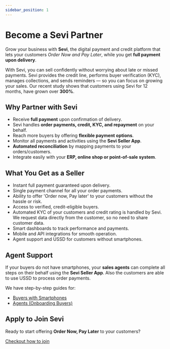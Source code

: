 ```yaml
---
sidebar_position: 1
---
```


# Become a Sevi Partner

Grow your business with **Sevi**, the digital payment and credit platform that lets your customers *Order Now and Pay Later*, while you get **full payment upon delivery**.  

With Sevi, you can sell confidently without worrying about late or missed payments. Sevi provides the credit line, performs buyer verification (KYC), manages collections, and sends reminders — so you can focus on growing your sales. Our recent study shows that customers using Sevi for 12 months, have grown over **300%**.


## Why Partner with Sevi

- Receive **full payment** upon confirmation of delivery.  
- Sevi handles **order payments, credit, KYC, and repayment** on your behalf.  
- Reach more buyers by offering **flexible payment options**.  
- Monitor all payments and activities using the **Sevi Seller App**.  
- **Automated reconciliation** by mapping payments to your orders/customers.
- Integrate easily with your **ERP, online shop or point-of-sale system**.  


## What You Get as a Seller

- Instant full payment guaranteed upon delivery.  
- Single payment channel for all your order payments.  
- Ability to offer 'Order now, Pay later' to your customers without the hassle or risk.
- Access to verified, credit-eligible buyers.  
- Automated KYC of your customers and credit rating is handled by Sevi. We request data directly from the customer, so no need to share customer data.  
- Smart dashboards to track performance and payments.  
- Mobile and API integrations for smooth operation.  
- Agent support and USSD for customers without smartphones.  


## Agent Support

If your buyers do not have smartphones, your **sales agents** can complete all steps on their behalf using the **Sevi Seller App**. Also the customers are able to use USSD to process order payments.  

We have step-by-step guides for:  
- [Buyers with Smartphones](/docs/buyer/step-by-step-process/register)  
- [Agents (Onboarding Buyers)](/docs/agent/add-buyer)  


## Apply to Join Sevi

Ready to start offering **Order Now, Pay Later** to your customers?  
<!-- Download the **Sevi App** and apply to become a verified Sevi Seller.   -->

[Checkout how to join](/docs/seller/apply)


<!-- <iframe width="560" height="315" src="https://www.youtube.com/embed/phyvPw_jyIM" title="Sevi Partner Overview Video" frameborder="0" allow="accelerometer; autoplay; clipboard-write; encrypted-media; gyroscope; picture-in-picture; fullscreen"></iframe> -->
